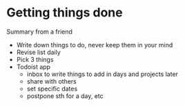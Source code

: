 # Getting things done

Summary from a friend

* Write down things to do, never keep them in your mind
* Revise list daily
* Pick 3 things
* Todoist app
    - inbox to write things to add in days and projects later
    - share with others
    - set specific dates
    - postpone sth for a day, etc

